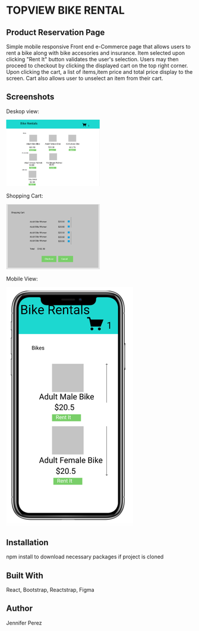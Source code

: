 TOPVIEW BIKE RENTAL 
===

<h2>Product Reservation Page</h2>
Simple mobile responsive Front end e-Commerce page that allows users to rent a bike along with bike accesories and insurance. Item selected upon clicking "Rent It" button validates the user's selection. Users may then proceed to checkout by clicking the displayed cart on the top right corner. Upon clicking the cart, a list of items,item price and total price display to the screen.  Cart also allows user to unselect an item from their cart.

<h2>Screenshots</h2>

<p>Deskop view:</p>
<img src="/src/assets/desktopView.png" width="50%">
<p>Shopping Cart:</p>
<img src="/src/assets/modal.png" width="50%">
<p>Mobile View:</p>
<img src="src/assets/phoneView.png" height="50%">
<!-- ![desktopview](src/assets/desktopView.png) 
![modal](src/assets/modal.png)
![phoneview](src/assets/phoneView.png) -->

<h2>Installation</h2>
npm install to download necessary packages if project is cloned

<h2>Built With </h2>
React, Bootstrap, Reactstrap, Figma

<h2>Author</h2>
Jennifer Perez
